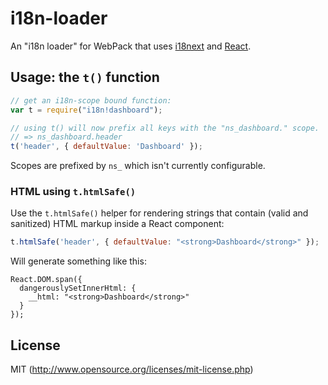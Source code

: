 # i18n-loader

An "i18n loader" for WebPack that uses [i18next]() and [React]().

## Usage: the `t()` function

``` javascript
// get an i18n-scope bound function:
var t = require("i18n!dashboard");

// using t() will now prefix all keys with the "ns_dashboard." scope.
// => ns_dashboard.header
t('header', { defaultValue: 'Dashboard' });
```

Scopes are prefixed by `ns_` which isn't currently configurable.

### HTML using `t.htmlSafe()`

Use the `t.htmlSafe()` helper for rendering strings that contain (valid and sanitized) HTML markup inside a React component:

```javascript
t.htmlSafe('header', { defaultValue: "<strong>Dashboard</strong>" });
```

Will generate something like this:

```
React.DOM.span({
  dangerouslySetInnerHtml: {
    __html: "<strong>Dashboard</strong>"
  }
});
```

## License

MIT (http://www.opensource.org/licenses/mit-license.php)